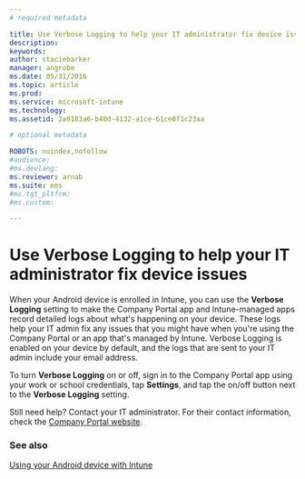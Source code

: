 ```yaml
---
# required metadata

title: Use Verbose Logging to help your IT administrator fix device issues | Microsoft Intune
description:
keywords:
author: staciebarker
manager: angrobe
ms.date: 05/31/2016
ms.topic: article
ms.prod:
ms.service: microsoft-intune
ms.technology:
ms.assetid: 2a9183a6-b40d-4132-a1ce-61ce0f1c23aa

# optional metadata

ROBOTS: noindex,nofollow
#audience:
#ms.devlang:
ms.reviewer: arnab
ms.suite: ems
#ms.tgt_pltfrm:
#ms.custom:

---
```



# Use Verbose Logging to help your IT administrator fix device issues

When your Android device is enrolled in Intune, you can use the **Verbose Logging** setting to make the Company Portal app and Intune-managed apps record detailed logs about what's happening on your device. These logs help your IT admin fix any issues that you might have when you're using the Company Portal or an app that's managed by Intune. Verbose Logging is enabled on your device  by default, and the  logs that are sent to your IT admin  include your email address.

To turn **Verbose Logging** on or off, sign in to the Company Portal app using your work or school credentials, tap **Settings**, and tap the on/off button next to the **Verbose Logging** setting.

Still need help? Contact your IT administrator. For their contact information, check the [Company Portal website](http://portal.manage.microsoft.com).

### See also
[Using your Android device with Intune](using-your-android-device-with-intune.md)
